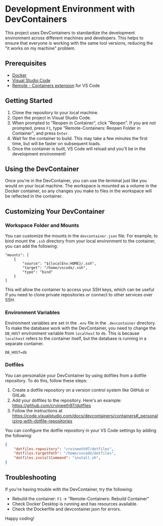# Development Environment with DevContainers

This project uses DevContainers to standardize the development environment across different machines and developers. This helps to ensure that everyone is working with the same tool versions, reducing the "it works on my machine" problem.

## Prerequisites

- [Docker](https://www.docker.com/products/docker-desktop)
- [Visual Studio Code](https://code.visualstudio.com/)
- [Remote - Containers extension](https://marketplace.visualstudio.com/items?itemName=ms-vscode-remote.remote-containers) for VS Code

## Getting Started

1. Clone the repository to your local machine.
2. Open the project in Visual Studio Code.
3. When prompted to "Reopen in Container", click "Reopen". If you are not prompted, press `F1`, type "Remote-Containers: Reopen Folder in Container", and press `Enter`.
4. Wait for the container to build. This may take a few minutes the first time, but will be faster on subsequent loads.
5. Once the container is built, VS Code will reload and you'll be in the development environment!

## Using the DevContainer

Once you're in the DevContainer, you can use the terminal just like you would on your local machine. The workspace is mounted as a volume in the Docker container, so any changes you make to files in the workspace will be reflected in the container.

## Customizing Your DevContainer

### Workspace Folder and Mounts

You can customize the mounts in the `devcontainer.json` file. For example, to bind mount the `.ssh` directory from your local environment to the container, you can add the following:

```jsonc
"mounts": [
    {
        "source": "${localEnv:HOME}/.ssh",
        "target": "/home/vscode/.ssh",
        "type": "bind"
    }
]
```

This will allow the container to access your SSH keys, which can be useful if you need to clone private repositories or connect to other services over SSH.

### Environment Variables

Environment variables are set in the `.env` file in the `.devcontainer` directory. To make the database work with the DevContainer, you need to change the `DB_HOST` environment variable from `localhost` to `db`. This is because `localhost` refers to the container itself, but the database is running in a separate container.

```
DB_HOST=db
```

### Dotfiles

You can personalize your DevContainer by using dotfiles from a dotfile repository. To do this, follow these steps:

1. Create a dotfile repository on a version control system like GitHub or GitLab.
2. Add your dotfiles to the repository. Here's an example: https://github.com/crvineeth97/dotfiles
3. Follow the instructions at https://code.visualstudio.com/docs/devcontainers/containers#_personalizing-with-dotfile-repositories

You can configure the dotfile repository in your VS Code settings by adding the following:
```json
{
    "dotfiles.repository": "crvineeth97/dotfiles",
    "dotfiles.targetPath": "/home/vscode/dotfiles",
    "dotfiles.installCommand": "install.sh",
}
```

## Troubleshooting

If you're having trouble with the DevContainer, try the following:

- Rebuild the container: `F1` -> "Remote-Containers: Rebuild Container"
- Check Docker Desktop is running and has resources available.
- Check the Dockerfile and devcontainer.json for errors.

Happy coding!
